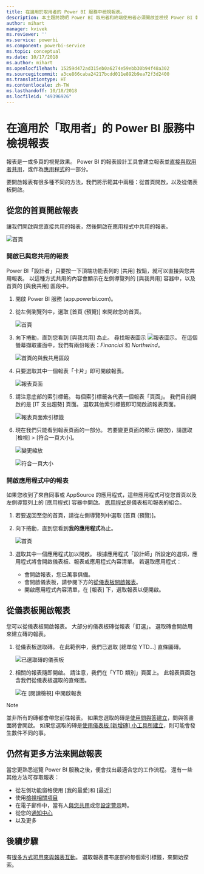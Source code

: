 ```yaml
---
title: 在適用於取用者的 Power BI 服務中檢視報表。
description: 本主題將說明 Power BI 取用者和終端使用者必須開啟並檢視 Power BI 報表。
author: mihart
manager: kvivek
ms.reviewer: ''
ms.service: powerbi
ms.component: powerbi-service
ms.topic: conceptual
ms.date: 10/17/2018
ms.author: mihart
ms.openlocfilehash: 15259d472ad315eb0a6274e59ebb30b94f48a302
ms.sourcegitcommit: a3ce866caba24217bcdd011e892b9ea72f3d2400
ms.translationtype: HT
ms.contentlocale: zh-TW
ms.lasthandoff: 10/18/2018
ms.locfileid: "49396926"
---
```

# <a name="view-a-report-in-power-bi-service-for-consumers"></a>在適用於「取用者」的 Power BI 服務中檢視報表
報表是一或多頁的視覺效果。 Power BI 的報表設計工具會建立報表並[直接與取用者共用](end-user-shared-with-me.md)，或作為[應用程式](end-user-apps.md)的一部分。 

要開啟報表有很多種不同的方法，我們將示範其中兩種：從首頁開啟，以及從儀表板開啟。 

<!-- add art-->


## <a name="open-a-report-from-your-home-page"></a>從您的首頁開啟報表
讓我們開啟與您直接共用的報表，然後開啟在應用程式中共用的報表。

   ![首頁](./media/end-user-report-open/power-bi-home.png)

### <a name="open-a-report-that-has-been-shared-with-you"></a>開啟已與您共用的報表
Power BI「設計者」只要按一下頂端功能表列的 [共用] 按鈕，就可以直接與您共用報表。 以這種方式共用的內容會顯示在左側導覽列的 [與我共用] 容器中，以及首頁的 [與我共用] 區段中。

1. 開啟 Power BI 服務 (app.powerbi.com)。

2. 從左側瀏覽列中，選取 [首頁 (預覽)] 來開啟您的首頁。  

   ![首頁](./media/end-user-report-open/power-bi-select-home.png)
   
3. 向下捲動，直到您看到 [與我共用] 為止。 尋找報表圖示 ![報表圖示](./media/end-user-report-open/power-bi-report-icon.png)。 在這個螢幕擷取畫面中，我們有兩份報表：*Financial* 和 *Northwind*。 
   
   ![首頁的與我共用區段](./media/end-user-report-open/power-bi-shared.png)

4. 只要選取其中一個報表「卡片」即可開啟報表。

   ![報表頁面](./media/end-user-report-open/power-bi-report1.png)

5. 請注意底部的索引標籤。 每個索引標籤各代表一個報表「頁面」。 我們目前開啟的是 [IT 支出趨勢] 頁面。 選取其他索引標籤即可開啟該報表頁面。 

   ![報表頁面索引標籤](./media/end-user-report-open/power-bi-tabs.png)

6. 現在我們只能看到報表頁面的一部分。 若要變更頁面的顯示 (縮放)，請選取 [檢視] > [符合一頁大小]。

   ![變更縮放](./media/end-user-report-open/power-bi-fit.png)

   ![符合一頁大小](./media/end-user-report-open/power-bi-report2.png)

### <a name="open-a-report-that-is-part-of-an-app"></a>開啟應用程式中的報表
如果您收到了來自同事或 AppSource 的應用程式，這些應用程式可從您首頁以及左側導覽列上的 [應用程式] 容器中開啟。 [應用程式](end-user-apps.md)是儀表板和報表的組合。

1. 若要返回至您的首頁，請從左側導覽列中選取 [首頁 (預覽)]。

7. 向下捲動，直到您看到**我的應用程式**為止。

   ![首頁](./media/end-user-report-open/power-bi-my-apps.png)

8. 選取其中一個應用程式加以開啟。 根據應用程式「設計師」所設定的選項，應用程式將會開啟儀表板、報表或應用程式內容清單。 若選取應用程式：
    - 會開啟報表，您已萬事俱備。
    - 會開啟儀表板，請參閱下方的[從儀表板開啟報表](#Open-a-report-from-a-dashboard)。
    - 開啟應用程式內容清單，在 [報表] 下，選取報表以便開啟。


## <a name="open-a-report-from-a-dashboard"></a>從儀表板開啟報表
您可以從儀表板開啟報表。 大部分的儀表板磚從報表「釘選」。 選取磚會開啟用來建立磚的報表。 

1. 從儀表板選取磚。 在此範例中，我們已選取 [總單位 YTD...] 直條圖磚。

    ![已選取磚的儀表板](./media/end-user-report-open/power-bi-dashboard.png)

2.  相關的報表隨即開啟。 請注意，我們在「YTD 類別」頁面上。 此報表頁面包含我們從儀表板選取的直條圖。

    ![在 [閱讀檢視] 中開啟報表](./media/end-user-report-open/power-bi-report-new.png)

> [!NOTE]
> 並非所有的磚都會帶您前往報表。 如果您選取的磚是[使用問與答建立](end-user-q-and-a.md)，問與答畫面將會開啟。 如果您選取的磚是[使用儀表板 [新增磚] 小工具所建立](../service-dashboard-add-widget.md)，則可能會發生數件不同的事。  


##  <a name="still-more-ways-to-open-a-report"></a>仍然有更多方法來開啟報表
當您更熟悉巡覽 Power BI 服務之後，便會找出最適合您的工作流程。 還有一些其他方法可存取報表：
- 從左側功能窗格使用 [我的最愛]和 [最近]    
- 使用[檢視相關項目](end-user-related.md)    
- 在電子郵件中，當有人[與您共用](../service-share-reports.md)或您[設定警示](end-user-alerts.md)時。    
- 從您的[通知中心](end-user-notification-center.md)    
- 以及更多

## <a name="next-steps"></a>後續步驟
有[很多方式可用來與報表互動](end-user-reading-view.md)。  選取報表畫布底部的每個索引標籤，來開始探索。

